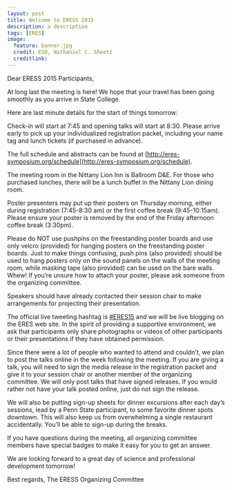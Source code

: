 ```yaml
---
layout: post
title: Welcome to ERESS 2015
description: a description 
tags: [ERES]
image:
  feature: banner.jpg
  credit: ESO, Nathaniel C. Sheetz
  creditlink: 
---
```


Dear ERESS 2015 Participants,

At long last the meeting is here! We
hope that your travel has been going smoothly as you arrive in State College.

Here are last minute details for the
start of things tomorrow:

Check-in will start at 7:45 and opening talks will start at 8:30.
 Please arrive early to pick up your individualized registration packet,
including your name tag and lunch tickets (if purchased in advance).
 

The full schedule and abstracts can
be found at [http://eres-symposium.org/schedule](http://eres-symposium.org/schedule). 

The meeting room in the Nittany Lion
Inn is Ballroom D&E.  For those who purchased lunches, there will be a
lunch buffet in the Nittany Lion dining room.  

Poster presenters may put up their posters on Thursday morning,
either during registration (7:45-8:30 am) or the first coffee break
(9:45-10:15am).  Please ensure your poster is removed by the end of the
Friday afternoon coffee break (3:30pm).  

Please do NOT use pushpins on the freestanding
poster boards and use only velcro (provided) for hanging
posters on the freestanding poster boards. Just to make things confusing, push
pins (also provided) should be used to hang posters only on the sound panels on
the walls of the meeting room, while masking tape (also provided) can be used
on the bare walls. Whew! If you’re unsure how to attach your poster, please
ask someone from the organizing committee.  

Speakers should have already contacted their session chair to
make arrangements for projecting their presentation.  

The official live tweeting hashtag is [#ERES15](https://twitter.com/search?q=%23ERES15&src=typd) and we will be live blogging on the ERES web
site.  In the spirit of providing a supportive environment, we ask that
participants only share photographs or videos of other participants or their
presentations if they have obtained permission.  

Since there were a lot
of people who wanted to attend and couldn’t, we plan to post the talks online
in the week following the meeting. If you are giving a talk, you will need to
sign the media release in the registration packet and give it to your session
chair or another member of the organizing committee. We will only post
talks that have signed releases.  If you would rather not have your talk posted online,
just do not sign the release.

We will also be putting sign-up sheets for dinner
excursions after each day’s sessions, lead by a Penn State participant, to
some favorite dinner spots downtown. This will also keep us from overwhelming a
single restaurant accidentally. You’ll be able to sign-up during the breaks.

If you have questions during the meeting, all
organizing committee members have special badges to make it easy for you to get
an answer. 

We are looking forward to a great day
of science and professional development tomorrow!

Best regards,
The ERESS
Organizing Committee 